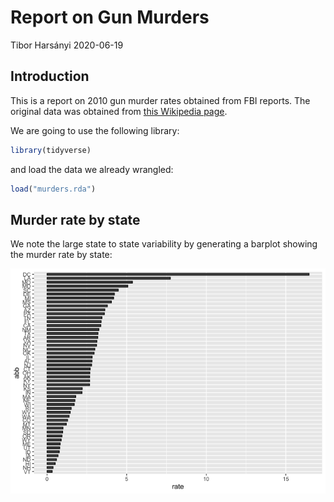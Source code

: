 Report on Gun Murders
================
Tibor Harsányi
2020-06-19

## Introduction

This is a report on 2010 gun murder rates obtained from FBI reports. The
original data was obtained from [this Wikipedia
page](https://en.wikipedia.org/wiki/Murder_in_the_United_States_by_state).

We are going to use the following library:

``` r
library(tidyverse)
```

and load the data we already wrangled:

``` r
load("murders.rda")
```

## Murder rate by state

We note the large state to state variability by generating a barplot
showing the murder rate by state:

![](US_murders_files/figure-gfm/murder-rate-by-state-1.png)<!-- -->
